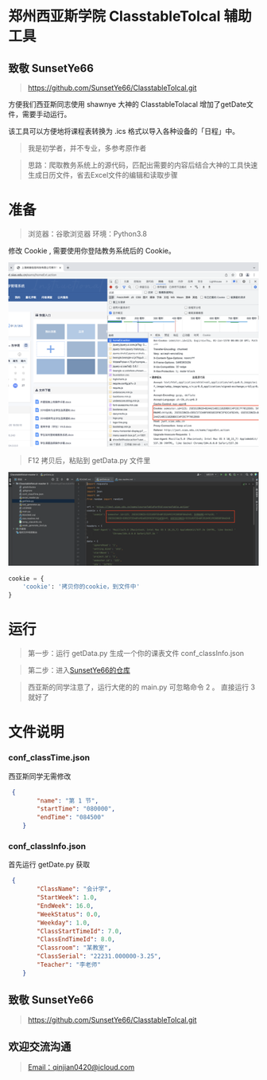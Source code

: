 # 郑州西亚斯学院 ClasstableToIcal 辅助工具
## **致敬 SunsetYe66**

>https://github.com/SunsetYe66/ClasstableToIcal.git

方便我们西亚斯同志使用 shawnye 大神的 ClasstableTolacal 增加了getDate文件，需要手动运行。

该工具可以方便地将课程表转换为 .ics 格式以导入各种设备的「日程」中。

> 我是初学者，并不专业，多参考原作者

> 思路：爬取教务系统上的源代码，匹配出需要的内容后结合大神的工具快速生成日历文件，省去Excel文件的编辑和读取步骤

# 准备
>浏览器：谷歌浏览器 环境：Python3.8

修改 Cookie , 需要使用你登陆教务系统后的 Cookie。

![](示例1.png)

>F12 拷贝后，粘贴到 getData.py 文件里

![](示例2.png)
```python
cookie = {
    'cookie': '拷贝你的cookie，到文件中'
}
```


# 运行

>第一步：运行 getData.py 生成一个你的课表文件 conf_classInfo.json

>第二步：进入[SunsetYe66的仓库](https://github.com/SunsetYe66/ClasstableToIcal.git)



>西亚斯的同学注意了，运行大佬的的 main.py 可忽略命令 2 。
直接运行 3 就好了


# 文件说明
### conf_classTime.json

西亚斯同学无需修改

```json
 {
        "name": "第 1 节",
        "startTime": "080000",
        "endTime": "084500"
    }
```


### conf_classInfo.json
首先运行 getDate.py 获取
```json
 {
        "ClassName": "会计学",
        "StartWeek": 1.0,
        "EndWeek": 16.0,
        "WeekStatus": 0.0,
        "Weekday": 1.0,
        "ClassStartTimeId": 7.0,
        "ClassEndTimeId": 8.0,
        "Classroom": "某教室",
        "ClassSerial": "22231.000000-3.25",
        "Teacher": "李老师"
    }
```
## **致敬 SunsetYe66**

>https://github.com/SunsetYe66/ClasstableToIcal.git


## 欢迎交流沟通
><a href="mailto:qinjian@icloud.com">Email：qinjian0420@icloud.com</a>
